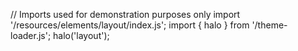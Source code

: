 <!--
type: template
name: layout
-->
// Imports used for demonstration purposes only
import '/resources/elements/layout/index.js';
import { halo } from '/theme-loader.js';
halo('layout');
